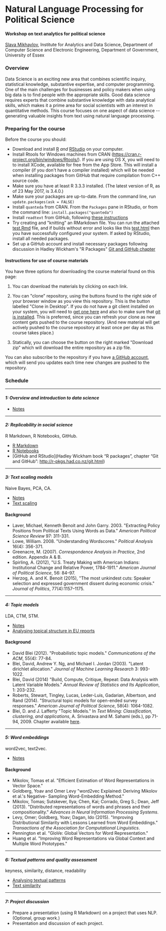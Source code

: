 # Natural Language Processing for Political Science #


#### Workshop on text analytics for political science

[Slava Mikhaylov](s.mikhaylov@essex.ac.uk), Institute for Analytics and Data Science, Department of Computer Science and Electronic Engineering, Department of Government, University of Essex  

### Overview

Data Science is an exciting new area that combines scientific inquiry, statistical knowledge, substantive expertise, and computer programming. One of the main challenges for businesses and policy makers when using big data is to find people with the appropriate skills. Good data science requires experts that combine substantive knowledge with data analytical skills, which makes it a prime area for social scientists with an interest in quantitative methods. This course focuses on one aspect of data science -- generating valuable insights from text using natural language processing.


### Preparing for the course

Before the course you should:

* Download and install [R](https://cran.r-project.org) _and_ [RStudio](http://www.rstudio.com) on your computer.
*	Install Rtools for Windows machines from CRAN (https://cran.r-project.org/bin/windows/Rtools/). If you are using OS X, you will need to to install XCode, available for free from the App Store. This will install a compiler (if you don't have a compiler installed) which will be needed when installing packages from GitHub that require compilation from C++ source code.
* Make sure you have at least R 3.3.3 installed. (The latest version of R, as of 23 May 2017, is 3.4.0.)
* Make sure your packages are up-to-date. From the command line, run `update.packages(ask = FALSE)`
* Install `quanteda` from CRAN. From the `Packages` pane in RStudio, or from the command line: `install.packages("quanteda")`
* Install `readtext` from GitHub, following [these instructions](https://github.com/kbenoit/readtext/blob/master/README.md)
* Try creating and "knitting" an RMarkdown file. You can run the attached [test.Rmd](start/test.Rmd) file, and if builds without error and looks like this [test.html](start/test.html) then you have successfully configured your system. If asked by RStudio, install all needed packages.
* Set up a GitHub account and install necessary packages following discussion in Hadley Wickham's "R Packages" [Git and GitHub chapter](http://r-pkgs.had.co.nz/git.html)



#### Instructions for use of course materials

You have three options for downloading the course material found on this page:  

1.  You can download the materials by clicking on each link.  

2.  You can "clone" repository, using the buttons found to the right side of your browser window as you view this repository.  This is the button labelled "Clone in Desktop".  If you do not have a git client installed on your system, you will need to [get one here](https://git-scm.com/download/gui) and also to make sure that [git is installed](https://git-scm.com/downloads).  This is preferred, since you can refresh your clone as new content gets pushed to the course repository.  (And new material will get actively pushed to the course repository at least once per day as this course takes place.)

3.  Statically, you can choose the button on the right marked "Download zip" which will download the entire repository as a zip file.

You can also subscribe to the repository if you have [a GitHub account](https://github.com), which will send you updates each time new changes are pushed to the repository. 






### Schedule

***

#### __*1: Overview and introduction to data science*__

* [Notes](day1/ME414_day1.pdf)



***

#### __*2: Replicability in social science*__  
R Markdown, R Notebooks, GitHub.
 
* [R Markdown](http://rmarkdown.rstudio.com)
* [R Notebooks](http://rmarkdown.rstudio.com/r_notebooks.html)
* [GitHub and RStudio](Hadley Wickham book “R packages”, chapter “Git and GitHub”: http://r-pkgs.had.co.nz/git.html)


***

#### __*3: Text scaling models*__ 
Naive Bayes, PCA, CA.


* [Notes](module3/text_scaling.pdf)
* [Text scaling](module3/RAP.nb.html)

#### Background
* Laver, Michael, Kenneth Benoit and John Garry. 2003. "Extracting Policy Positions from Political Texts Using Words as Data." _American Political Science Review_ 97: 311-331.
* Lowe, William. 2008. "Understanding Wordscores." _Political Analysis_ 16(4): 356-371.
* Greenacre, M. (2007). _Correspondence Analysis in Practice_, 2nd edition. Appendix A & B.
* Spirling, A. (2012), "U.S. Treaty Making with American Indians: Institutional Change and Relative Power, 1784-1911." _American Journal of Political Science_, 56: 84–97.
* Herzog, A. and K. Benoit (2015), "The most unkindest cuts: Speaker selection and expressed government dissent during economic crisis." _Journal of Politics_, 77(4):1157–1175.



***

#### __*4: Topic models*__ 
LDA, CTM, STM.

* [Notes](module4/topic_models.pdf)
* [Analysing topical structure in EU reports](module4/notebook.nb.html)

#### Background
* David Blei (2012). "Probabilistic topic models." _Communications of the ACM_, 55(4): 77-84.
* Blei, David, Andrew Y. Ng, and Michael I. Jordan (2003). "Latent dirichlet allocation." _Journal of Machine Learning Research_ 3: 993-1022.
* Blei, David (2014) "Build, Compute, Critique, Repeat: Data Analysis with Latent Variable
Models." _Annual Review of Statistics and Its Application_, 1: 203-232.
* Roberts, Stewart, Tingley, Lucas, Leder-Luis, Gadarian, Albertson, and Rand (2014). "Structural topic models for open-ended survey responses." _American Journal of Political Science_, 58(4): 1064-1082.
* Blei, D. and J. Lafferty "Topic Models." In _Text Mining: Classification, clustering, and applications_, A. Srivastava and M. Sahami (eds.), pp 71-94, 2009. Chapter available [here](http://www.cs.princeton.edu/~blei/papers/BleiLafferty2009.pdf).

***

#### __*5: Word embeddings*__
word2vec, text2vec.

* [Notes](module5/word_embedding.pdf)

#### Background
* Mikolov, Tomas et al. "Efficient Estimation of Word Representations in Vector Space."
* Goldberg, Yoav and Omer Levy "word2vec Explained: Deriving Mikolov et al.'s Negative-
Sampling Word-Embedding Method."
* Mikolov, Tomas; Sutskever, Ilya; Chen, Kai; Corrado, Greg S.; Dean, Jeff (2013). "Distributed representations of words and phrases and their compositionality." _Advances in Neural Information Processing Systems_.
* Levy, Omer; Goldberg, Yoav; Dagan, Ido (2015). "Improving Distributional Similarity with Lessons Learned from Word Embeddings." _Transactions of the Association for Computational Linguistics_.
* Pennington et al. "GloVe: Global Vectors for Word Representation."
* Huang et al. "Improving Word Representations via Global Context and Multiple Word Prototypes."

***

#### __*6: Textual patterns and quality assessment*__
keyness, similarity, distance, readability

* [Analysing textual patterns](module6/Lancet.nb.html)
* [Text similarity](module6/EUnotebook.nb.html)

***

#### __*7: Project discussion*__

* Prepare a presentation (using R Markdown) on a project that uses NLP. (Optional, group work.)
* Presentation and discussion of each project.
